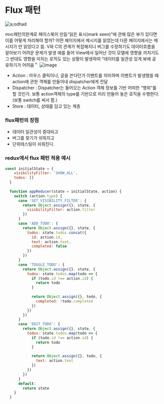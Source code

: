 # Flux 패턴
![a;odhad](https://user-images.githubusercontent.com/78638160/183252061-2c7f175e-4460-4809-b832-c9c4654d90ea.png)

mvc패턴의한계로 페이스북이 만듬“읽은 표시(mark seen)”에 관해 많은 뷰가 있다면 이를 어떻게
처리해야 할까? 어떤 페이지에서 메시지를 읽었는데 다른 페이지에서는 메시지가 안 읽었다고 뜸.
V와 C의 관계가 복잡해지니 버그를 수정하기도 데이터흐름을 알아보기 어려운 문제가 발생
예를 들어 View에서 일어난 것이 모델에 영향을 끼치기도 그 반대도 영향을 미치는 로직도 있는
상황이 발생하여 “데이터를 일관성 있게 뷰에 공유하기가 어려움＂
![image](https://user-images.githubusercontent.com/78638160/183252123-44cf4246-a6d9-42f2-8bd9-a7d32cc25c1d.png)


- Action : 마우스 클릭이나, 글을 쓴다던가 이벤트를 의미하며 이벤트가 발생했을 때 action에 관한 객체를
만들어내 dispatcher에게 전달
- Dispatcher : Dispatcher는 들어오는 Action 객체 정보를 기반 어떠한 “행위”를 할 것인가. 보통 action객체의
type를 기반으로 미리 만들어 놓은 로직을 수행한다. (보통 switch를 써서 함.)
- Store : 데이터, 상태를 담고 있는 계층

### flux패턴의 장점
- 데이터 일관성이 증대되고
- 버그를 찾기가 쉬워지고
- 단위테스팅이 쉬워진다.

### redux에서 flux 패턴 적용 예시
```js
const initialState = {
    visibilityFilter: 'SHOW_ALL',
    todos: []
  }
  
  function appReducer(state = initialState, action) {
    switch (action.type) {
      case 'SET_VISIBILITY_FILTER': {
        return Object.assign({}, state, {
          visibilityFilter: action.filter
        })
      }
      case 'ADD_TODO': {
        return Object.assign({}, state, {
          todos: state.todos.concat({
            id: action.id,
            text: action.text,
            completed: false
          })
        })
      }
      case 'TOGGLE_TODO': {
        return Object.assign({}, state, {
          todos: state.todos.map(todo => {
            if (todo.id !== action.id) {
              return todo
            }
  
            return Object.assign({}, todo, {
              completed: !todo.completed
            })
          })
        })
      }
      case 'EDIT_TODO': {
        return Object.assign({}, state, {
          todos: state.todos.map(todo => {
            if (todo.id !== action.id) {
              return todo
            }
  
            return Object.assign({}, todo, {
              text: action.text
            })
          })
        })
      }
      default:
        return state
    }
  }
```
